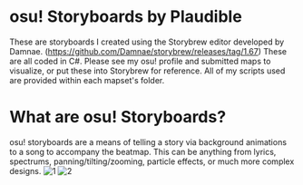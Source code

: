 # osu! Storyboards by Plaudible

These are storyboards I created using the Storybrew editor developed by Damnae. (https://github.com/Damnae/storybrew/releases/tag/1.67) These are all coded in C#. Please see my osu! profile and submitted maps to visualize, or put these into Storybrew for reference. All of my scripts used are provided within each mapset's folder.

# What are osu! Storyboards?

osu! storyboards are a means of telling a story via background animations to a song to accompany the beatmap. This can be anything from lyrics, spectrums, panning/tilting/zooming, particle effects, or much more complex designs. 
![1](https://user-images.githubusercontent.com/48495874/86648426-1669ec80-bf9e-11ea-88d9-7041dde5b47f.gif)
![2](https://user-images.githubusercontent.com/48495874/86649754-449bfc00-bf9f-11ea-96b0-eac2f5456357.gif)  

